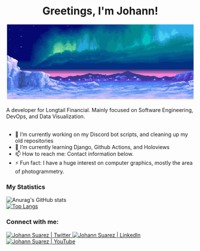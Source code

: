 <div align="center">
  <h1>Greetings, I'm Johann!</h1>
  <img alt="Aurora" src="1544031910_yNs.gif" width="500" height="200">
</div>

</br>
A developer for Longtail Financial.
Mainly focused on Software Engineering, DevOps,
and Data Visualization.

</br>
</br>


* 🔭 I’m currently working on my Discord bot scripts, and cleaning up my old repositories
* 🌱 I’m currently learning Django, Github Actions, and Holoviews
* 📫 How to reach me: Contact information below.
* ⚡ Fun fact: I have a huge interest on computer graphics, mostly the area of photogrammetry.

### My Statistics

![Anurag's GitHub stats](https://github-readme-stats.vercel.app/api?username=JohannSuarez&show_icons=true&theme=dark)
</br>
[![Top Langs](https://github-readme-stats.vercel.app/api/top-langs/?username=JohannSuarez&hide=jupyter%20notebook,html&layout=compact&theme=dark)](https://github.com/anuraghazra/github-readme-stats)




### Connect with me:

  <a href="https://twitter.com/suarez_johann">
  <img alt="Johann Suarez | Twitter" width="21px" src="https://img.icons8.com/color/50/000000/twitter--v2.png" />
  </a>

  <a href="https://www.linkedin.com/in/johann-suarez/">
  <img alt="Johann Suarez | LinkedIn" width="21px" src="https://img.icons8.com/color/30/000000/linkedin-2--v2.png" />
  </a>
  
  <a href="https://www.youtube.com/c/JohannSuarez/">
  <img alt="Johann Suarez | YouTube" width="21px" src="https://img.icons8.com/color/48/000000/youtube--v1.png" />
  </a>
 



<!--
**JohannSuarez/JohannSuarez** is a ✨ _special_ ✨ repository because its `README.md` (this file) appears on your GitHub profile.

Here are some ideas to get you started:


-->

